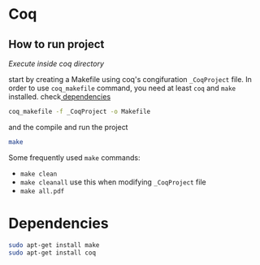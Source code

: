 # Coq

## How to run project

*Execute inside coq directory*

start by creating a Makefile using coq's congifuration `_CoqProject` file.
In order to use `coq_makefile` command, you need at least `coq` and `make` installed. check[ dependencies](#dependencies)

```bash
coq_makefile -f _CoqProject -o Makefile
```

and the compile and run the project

```bash
make
```

Some frequently used `make` commands:

- `make clean`
- `make cleanall` use this when modifying `_CoqProject` file
- `make all.pdf`

# Dependencies

```sh
sudo apt-get install make
sudo apt-get install coq
```
